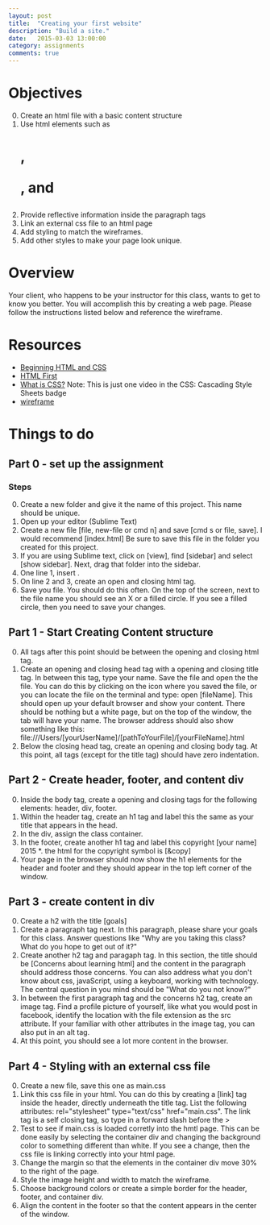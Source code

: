 ```yaml
---
layout: post
title:  "Creating your first website"
description: "Build a site."
date:   2015-03-03 13:00:00
category: assignments
comments: true
---
```


Objectives
==========
0. Create an html file with a basic content structure
0. Use html elements such as <h1>, <p>, and <img>
0. Provide reflective information inside the paragraph tags
0. Link an external css file to an html page
0. Add styling to match the wireframes.
0. Add other styles to make your page look unique.

Overview
========
Your client, who happens to be your instructor for this class, wants to get to know you better.  You will accomplish this by creating a web page.  Please follow the instructions listed below and reference the wireframe.

Resources
=========
* [Beginning HTML and CSS](http://teamtreehouse.com/library/how-to-make-a-website)
* [HTML First](http://teamtreehouse.com/library/how-to-make-a-website)
* [What is CSS?](http://teamtreehouse.com/library/how-to-make-a-website) Note: This is just one video in the CSS: Cascading Style Sheets badge
* [wireframe](wireframes/primerBasic1wireframe.png)

Things to do
=========

Part 0 - set up the assignment
----------------------------------

### Steps
0. Create a new folder and give it the name of this project.  This name should be unique.  
0. Open up your editor (Sublime Text)
0. Create a new file [file, new-file or cmd n] and save [cmd s or file, save].  I would recommend [index.html]  Be sure to save this file in the folder you created for this project.
0. If you are using Sublime text, click on [view], find [sidebar] and select [show sidebar].  Next, drag that folder into the sidebar.
0. One line 1, insert <!DOCTYPE html>.
0. On line 2 and 3, create an open and closing html tag.
0. Save you file.  You should do this often.  On the top of the screen, next to the file name you should see an X or a filled circle.  If you see a filled circle, then you need to save your changes.

Part 1 - Start Creating Content structure
----------------------------------
0. All tags after this point should be between the opening and closing html tag.
0. Create an opening and closing head tag with a opening and closing title tag. In between this tag, type your name.  Save the file and open the the file.  You can do this by clicking on the icon where you saved the file, or you can locate the file  on the terminal and type: open [fileName].  This should open up your default browser and show your content.  There should be nothing but a white page, but on the top of the window, the tab will have your name.  The browser address should also show something like this: file:///Users/[yourUserName]/[pathToYourFile]/[yourFileName].html
0. Below the closing head tag, create an opening and closing body tag.  At this point, all tags (except for the title tag) should have zero indentation.

Part 2 - Create header, footer, and content div
----------------------------------
0. Inside the body tag, create a opening and closing tags for the following elements: header, div, footer.
0. Within the header tag, create an h1 tag and label this the same as your title that appears in the head.
0. In the div, assign the class container.
0. In the footer, create another h1 tag and label this copyright [your name] 2015
	*. the html for the copyright symbol is [&copy]
0. Your page in the browser should now show the h1 elements for the header and footer and they should appear in the top left corner of the window.

Part 3 - create content in div
----------------------------------
0. Create a h2 with the title [goals]
0. Create a paragraph tag next.  In this paragraph, please share your goals for this class.  Answer questions like "Why are you taking this class? What do you hope to get out of it?"
0. Create another h2 tag and paragaph tag.  In this section, the title should be [Concerns about learning html] and the content in the paragraph should address those concerns.  You can also address what you don't know about css, javaScript, using a keyboard, working with technology.  The central question in you mind should be "What do you not know?"
0. In between the first paragraph tag and the concerns h2 tag, create an image tag.  Find a profile picture of yourself, like what you would post in facebook, identify the location with the file extension as the src attribute.  If your familiar with other attributes in the image tag, you can also put in an alt tag.
0. At this point, you should see a lot more content in the browser.
 

Part 4 - Styling with an external css file
----------------------------------
0. Create a new file, save this one as main.css
0. Link this css file in your html. You can do this by creating a [link] tag inside the header, directly underneath the title tag. List the following attributes: rel="stylesheet" type="text/css" href="main.css".  The link tag is a self closing tag, so type in a forward slash before the >
0. Test to see if main.css is loaded corretly into the hmtl page.  This can be done easily by selecting the container div and changing the background color to something different than white.  If you see a change, then the css file is linking correctly into your html page.
0. Change the margin so that the elements in the container div move 30% to the right of the page.
0. Style the image height and width to match the wireframe.
0. Choose background colors or create a simple border for the header, footer, and container div.
0. Align the content in the footer so that the content appears in the center of the window.

